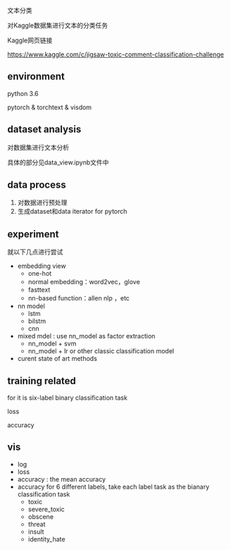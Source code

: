 文本分类

对Kaggle数据集进行文本的分类任务

Kaggle网页链接

https://www.kaggle.com/c/jigsaw-toxic-comment-classification-challenge

## environment

python 3.6

pytorch & torchtext & visdom

## dataset analysis

对数据集进行文本分析

具体的部分见data_view.ipynb文件中

## data process

1. 对数据进行预处理
2. 生成dataset和data iterator for pytorch

## experiment
就以下几点进行尝试
- embedding view
    - one-hot
    - normal embedding：word2vec，glove
    - fasttext
    - nn-based function：allen nlp ，etc
- nn model
    - lstm
    - bilstm
    - cnn
- mixed mdel : use nn_model as factor extraction
    - nn_model + svm
    - nn_model + lr or other classic classification model
- curent state of art methods

## training related

for it is six-label binary classification task

loss

accuracy

## vis

- log
- loss
- accuracy : the mean accuracy
- accuracy for 6 different labels, take each label task as the bianary classification task
    - toxic
    - severe_toxic
    - obscene
    - threat
    - insult
    - identity_hate

